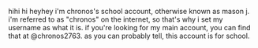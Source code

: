 hihi hi heyhey i'm chronos's school account, otherwise known as mason j.
i'm referred to as "chronos" on the internet, so that's why i set my username as what it is.
if you're looking for my main account, you can find that at @chronos2763.
as you can probably tell, this account is for school.
